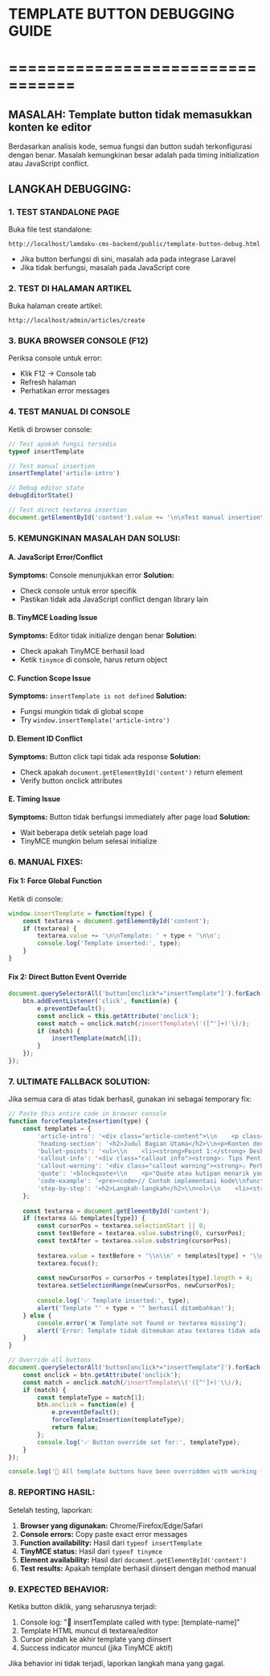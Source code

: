 # TEMPLATE BUTTON DEBUGGING GUIDE
# =================================

## MASALAH: Template button tidak memasukkan konten ke editor

Berdasarkan analisis kode, semua fungsi dan button sudah terkonfigurasi dengan benar. 
Masalah kemungkinan besar adalah pada timing initialization atau JavaScript conflict.

## LANGKAH DEBUGGING:

### 1. TEST STANDALONE PAGE
Buka file test standalone:
```
http://localhost/lamdaku-cms-backend/public/template-button-debug.html
```
- Jika button berfungsi di sini, masalah ada pada integrase Laravel
- Jika tidak berfungsi, masalah pada JavaScript core

### 2. TEST DI HALAMAN ARTIKEL
Buka halaman create artikel:
```
http://localhost/admin/articles/create
```

### 3. BUKA BROWSER CONSOLE (F12)
Periksa console untuk error:
- Klik F12 → Console tab
- Refresh halaman
- Perhatikan error messages

### 4. TEST MANUAL DI CONSOLE
Ketik di browser console:
```javascript
// Test apakah fungsi tersedia
typeof insertTemplate

// Test manual insertion
insertTemplate('article-intro')

// Debug editor state
debugEditorState()

// Test direct textarea insertion
document.getElementById('content').value += '\n\nTest manual insertion\n\n'
```

### 5. KEMUNGKINAN MASALAH DAN SOLUSI:

#### A. JavaScript Error/Conflict
**Symptoms:** Console menunjukkan error
**Solution:** 
- Check console untuk error specifik
- Pastikan tidak ada JavaScript conflict dengan library lain

#### B. TinyMCE Loading Issue
**Symptoms:** Editor tidak initialize dengan benar
**Solution:**
- Check apakah TinyMCE berhasil load
- Ketik `tinymce` di console, harus return object

#### C. Function Scope Issue
**Symptoms:** `insertTemplate is not defined`
**Solution:**
- Fungsi mungkin tidak di global scope
- Try `window.insertTemplate('article-intro')`

#### D. Element ID Conflict
**Symptoms:** Button click tapi tidak ada response
**Solution:**
- Check apakah `document.getElementById('content')` return element
- Verify button onclick attributes

#### E. Timing Issue
**Symptoms:** Button tidak berfungsi immediately after page load
**Solution:**
- Wait beberapa detik setelah page load
- TinyMCE mungkin belum selesai initialize

### 6. MANUAL FIXES:

#### Fix 1: Force Global Function
Ketik di console:
```javascript
window.insertTemplate = function(type) {
    const textarea = document.getElementById('content');
    if (textarea) {
        textarea.value += '\n\nTemplate: ' + type + '\n\n';
        console.log('Template inserted:', type);
    }
}
```

#### Fix 2: Direct Button Event Override
```javascript
document.querySelectorAll('button[onclick*="insertTemplate"]').forEach(btn => {
    btn.addEventListener('click', function(e) {
        e.preventDefault();
        const onclick = this.getAttribute('onclick');
        const match = onclick.match(/insertTemplate\('([^']+)'\)/);
        if (match) {
            insertTemplate(match[1]);
        }
    });
});
```

### 7. ULTIMATE FALLBACK SOLUTION:

Jika semua cara di atas tidak berhasil, gunakan ini sebagai temporary fix:

```javascript
// Paste this entire code in browser console
function forceTemplateInsertion(type) {
    const templates = {
        'article-intro': '<div class="article-content">\\n    <p class="intro"><strong>Paragraf pembuka dengan emphasis yang menarik perhatian pembaca.</strong> Jelaskan secara singkat apa yang akan dibahas dalam artikel ini.</p>\\n</div>',
        'heading-section': '<h2>Judul Bagian Utama</h2>\\n<p>Konten dengan <strong>bold text</strong> dan <em>italic text</em> untuk memberikan penekanan.</p>',
        'bullet-points': '<ul>\\n    <li><strong>Point 1:</strong> Deskripsi detail mengenai poin pertama</li>\\n    <li><strong>Point 2:</strong> Penjelasan komprehensif tentang aspek kedua</li>\\n    <li><strong>Point 3:</strong> Informasi tambahan yang mendukung pemahaman</li>\\n</ul>',
        'callout-info': '<div class="callout info"><strong>💡 Tips Penting:</strong> Gunakan callout box seperti ini untuk memberikan informasi tambahan.</div>',
        'callout-warning': '<div class="callout warning"><strong>⚠️ Perhatian:</strong> Bagian ini berisi informasi penting yang perlu diperhatikan.</div>',
        'quote': '<blockquote>\\n    <p>"Quote atau kutipan menarik yang mendukung pembahasan dalam artikel ini."</p>\\n    <footer>— Sumber Kutipan</footer>\\n</blockquote>',
        'code-example': '<pre><code>// Contoh implementasi kode\\nfunction exampleFunction() {\\n    const result = "Ini adalah contoh kode";\\n    return result;\\n}</code></pre>',
        'step-by-step': '<h2>Langkah-langkah</h2>\\n<ol>\\n    <li><strong>Langkah Pertama:</strong> Penjelasan detail mengenai langkah awal</li>\\n    <li><strong>Langkah Kedua:</strong> Instruksi lanjutan dengan penjelasan yang mudah diikuti</li>\\n    <li><strong>Langkah Ketiga:</strong> Finalisasi proses dengan tips untuk hasil optimal</li>\\n</ol>'
    };
    
    const textarea = document.getElementById('content');
    if (textarea && templates[type]) {
        const cursorPos = textarea.selectionStart || 0;
        const textBefore = textarea.value.substring(0, cursorPos);
        const textAfter = textarea.value.substring(cursorPos);
        
        textarea.value = textBefore + '\\n\\n' + templates[type] + '\\n\\n' + textAfter;
        textarea.focus();
        
        const newCursorPos = cursorPos + templates[type].length + 4;
        textarea.setSelectionRange(newCursorPos, newCursorPos);
        
        console.log('✅ Template inserted:', type);
        alert('Template "' + type + '" berhasil ditambahkan!');
    } else {
        console.error('❌ Template not found or textarea missing');
        alert('Error: Template tidak ditemukan atau textarea tidak ada');
    }
}

// Override all buttons
document.querySelectorAll('button[onclick*="insertTemplate"]').forEach(btn => {
    const onclick = btn.getAttribute('onclick');
    const match = onclick.match(/insertTemplate\\('([^']+)'\\)/);
    if (match) {
        const templateType = match[1];
        btn.onclick = function(e) {
            e.preventDefault();
            forceTemplateInsertion(templateType);
            return false;
        };
        console.log('✅ Button override set for:', templateType);
    }
});

console.log('🔧 All template buttons have been overridden with working functions');
```

### 8. REPORTING HASIL:

Setelah testing, laporkan:
1. **Browser yang digunakan:** Chrome/Firefox/Edge/Safari
2. **Console errors:** Copy paste exact error messages
3. **Function availability:** Hasil dari `typeof insertTemplate`
4. **TinyMCE status:** Hasil dari `typeof tinymce`
5. **Element availability:** Hasil dari `document.getElementById('content')`
6. **Test results:** Apakah template berhasil diinsert dengan method manual

### 9. EXPECTED BEHAVIOR:

Ketika button diklik, yang seharusnya terjadi:
1. Console log: "🎯 insertTemplate called with type: [template-name]"
2. Template HTML muncul di textarea/editor
3. Cursor pindah ke akhir template yang diinsert
4. Success indicator muncul (jika TinyMCE aktif)

Jika behavior ini tidak terjadi, laporkan langkah mana yang gagal.
